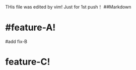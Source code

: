 THis file was edited by vim!
Just for 1st push！
##Markdown


#feature-A!
=======
#add fix-B

# feature-C!
